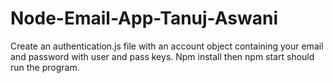 # Node-Email-App-Tanuj-Aswani

Create an authentication.js file with an account object containing your email and password with user and pass keys. Npm install then npm start should run the program.
